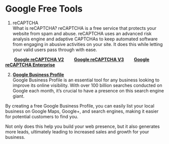 # Google Free Tools

1. reCAPTCHA
<br>What is reCAPTCHA? reCAPTCHA is a free service that protects your website from spam and abuse. reCAPTCHA uses an advanced risk analysis engine and adaptive CAPTCHAs to keep automated software from engaging in abusive activities on your site. It does this while letting your valid users pass through with ease.


&emsp;&emsp;**[Google reCAPTCHA V2](https://www.google.com/recaptcha/admin/create)**
&emsp;&emsp;**[Google reCAPTCHA V3](https://www.google.com/recaptcha/admin/create)**
&emsp;&emsp;**[Google reCAPTCHA Enterprise](https://console.cloud.google.com/security/recaptcha)**

2. **[Google Business Profile](https://www.google.com/business/)**
<br>Google Business Profile is an essential tool for any business looking to improve its online visibility. With over 100 billion searches conducted on Google each month, it’s crucial to have a presence on this search engine giant.

By creating a free Google Business Profile, you can easily list your local business on Google Maps, Google+, and search engines, making it easier for potential customers to find you.

Not only does this help you build your web presence, but it also generates more leads, ultimately leading to increased sales and growth for your business.
